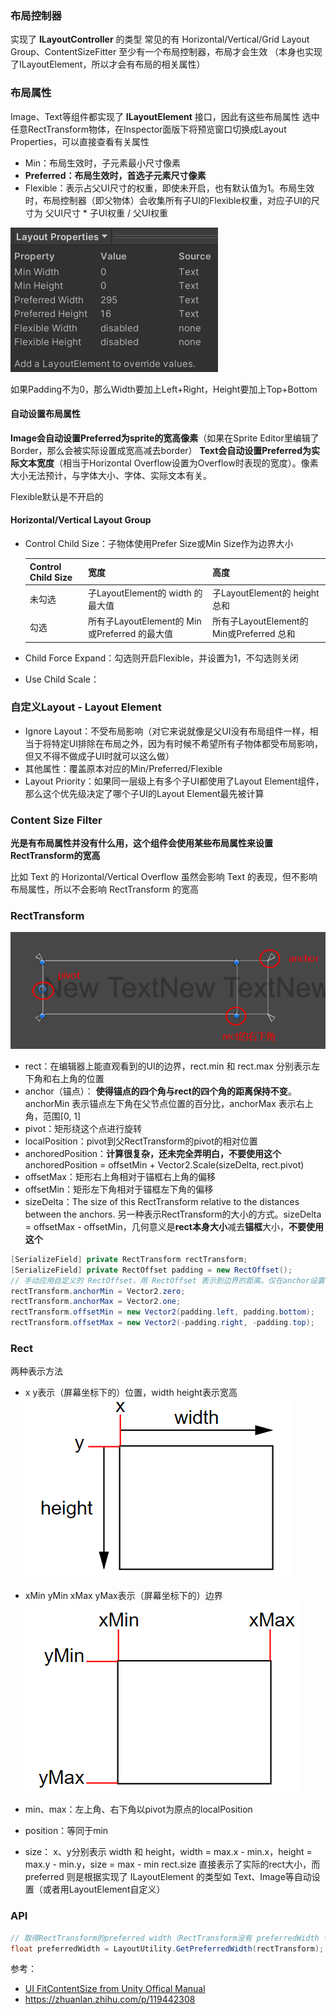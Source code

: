 ### 布局控制器

实现了 **ILayoutController** 的类型
常见的有 Horizontal/Vertical/Grid Layout Group、ContentSizeFitter
至少有一个布局控制器，布局才会生效
（本身也实现了ILayoutElement，所以才会有布局的相关属性）

### 布局属性

Image、Text等组件都实现了 **ILayoutElement** 接口，因此有这些布局属性
选中任意RectTransform物体，在Inspector面版下将预览窗口切换成Layout Properties，可以直接查看有关属性

- Min：布局生效时，子元素最小尺寸像素
- **Preferred：布局生效时，首选子元素尺寸像素**
- Flexible：表示占父UI尺寸的权重，即使未开启，也有默认值为1。布局生效时，布局控制器（即父物体）会收集所有子UI的Flexible权重，对应子UI的尺寸为 父UI尺寸 * 子UI权重 / 父UI权重

![image-20210122223025506](assets/image-20210122223025506.png)

如果Padding不为0，那么Width要加上Left+Right，Height要加上Top+Bottom

#### 自动设置布局属性

**Image会自动设置Preferred为sprite的宽高像素**（如果在Sprite Editor里编辑了Border，那么会被实际设置成宽高减去border）
**Text会自动设置Preferred为实际文本宽度**（相当于Horizontal Overflow设置为Overflow时表现的宽度）。像素大小无法预计，与字体大小、字体、实际文本有关。

Flexible默认是不开启的

#### Horizontal/Vertical Layout Group

- Control Child Size：子物体使用Prefer Size或Min Size作为边界大小

    | Control Child Size | 宽度                                          | 高度                                      |
    | ------------------ | --------------------------------------------- | ----------------------------------------- |
    | 未勾选             | 子LayoutElement的 width 的最大值              | 子LayoutElement的 height 总和             |
    | 勾选               | 所有子LayoutElement的 Min或Preferred 的最大值 | 所有子LayoutElement的 Min或Preferred 总和 |

- Child Force Expand：勾选则开启Flexible，并设置为1，不勾选则关闭

- Use Child Scale：

### 自定义Layout - Layout Element

- Ignore Layout：不受布局影响（对它来说就像是父UI没有布局组件一样，相当于将特定UI排除在布局之外，因为有时候不希望所有子物体都受布局影响，但又不得不做成子UI时就可以这么做）
- 其他属性：覆盖原本对应的Min/Preferred/Flexible
- Layout Priority：如果同一层级上有多个子UI都使用了Layout Element组件，那么这个优先级决定了哪个子UI的Layout Element最先被计算

### Content Size Filter

**光是有布局属性并没有什么用，这个组件会使用某些布局属性来设置RectTransform的宽高**

比如 Text 的 Horizontal/Vertical Overflow 虽然会影响 Text 的表现，但不影响布局属性，所以不会影响 RectTransform 的宽高

### RectTransform

![image-20210122145836935](assets/image-20210122145836935.png)

-   rect：在编辑器上能直观看到的UI的边界，rect.min 和 rect.max 分别表示左下角和右上角的位置
-   anchor（锚点）： **使得锚点的四个角与rect的四个角的距离保持不变**。anchorMin 表示锚点左下角在父节点位置的百分比，anchorMax 表示右上角，范围[0, 1]
-   pivot：矩形绕这个点进行旋转
-   localPosition：pivot到父RectTransform的pivot的相对位置
-   anchoredPosition：**计算很复杂，还未完全弄明白，不要使用这个** anchoredPosition = offsetMin + Vector2.Scale(sizeDelta, rect.pivot)
-   offsetMax：矩形右上角相对于锚框右上角的偏移
-   offsetMin：矩形左下角相对于锚框左下角的偏移
-   sizeDelta：The size of this RectTransform relative to the distances between the anchors. 另一种表示RectTransform的大小的方式。sizeDelta = offsetMax - offsetMin，几何意义是**rect本身大小**减去**锚框**大小，**不要使用这个**

``` csharp
[SerializeField] private RectTransform rectTransform;
[SerializeField] private RectOffset padding = new RectOffset();
// 手动应用自定义的 RectOffset，用 RectOffset 表示到边界的距离。仅在anchor设置在四个角落时的情况下有效，即 anchorMin = Vector2.zero 且 anchorMax = Vector2.one
rectTransform.anchorMin = Vector2.zero;
rectTransform.anchorMax = Vector2.one;
rectTransform.offsetMin = new Vector2(padding.left, padding.bottom);
rectTransform.offsetMax = new Vector2(-padding.right, -padding.top);
```

### Rect

两种表示方法

-   x y表示（屏幕坐标下的）位置，width height表示宽高
    ![image-20200910160644934](assets/image-20200910160644934-1611377377044.png)
-   xMin yMin xMax yMax表示（屏幕坐标下的）边界
    ![image-20200910160741851](assets/image-20200910160741851-1611377377045.png)

-   min、max：左上角、右下角以pivot为原点的localPosition
-   position：等同于min
-   size： x、y分别表示 width 和 height，width = max.x - min.x，height = max.y - min.y，size = max - min
    rect.size 直接表示了实际的rect大小，而 preferred 则是根据实现了 ILayoutElement 的类型如 Text、Image等自动设置（或者用LayoutElement自定义）

### API

``` csharp
// 取得RectTransform的preferred width（RectTransform没有 preferredWidth 字段）
float preferredWidth = LayoutUtility.GetPreferredWidth(rectTransform);
```



参考：

-   [UI FitContentSize from Unity Offical Manual](https://docs.unity3d.com/Packages/com.unity.ugui@1.0/manual/HOWTO-UIFitContentSize.html)
-   https://zhuanlan.zhihu.com/p/119442308